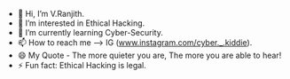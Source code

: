 - 👋 Hi, I’m V.Ranjith.
- 👀 I’m interested in Ethical Hacking.
- 🌱 I’m currently learning Cyber-Security.
- 📫 How to reach me --> IG (www.instagram.com/cyber._.kiddie).
- 😄 My Quote - The more quieter you are, The more you are able to hear!
- ⚡ Fun fact: Ethical Hacking is legal.

<!---
vostro-exe/vostro-exe is a ✨ special ✨ repository because its `README.md` (this file) appears on your GitHub profile.
You can click the Preview link to take a look at your changes.
--->
